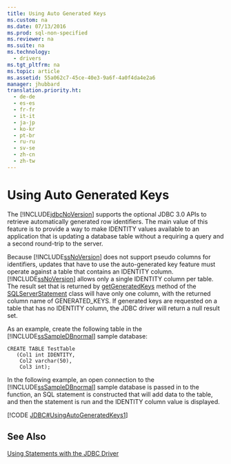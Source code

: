 ```yaml
---
title: Using Auto Generated Keys
ms.custom: na
ms.date: 07/13/2016
ms.prod: sql-non-specified
ms.reviewer: na
ms.suite: na
ms.technology: 
  - drivers
ms.tgt_pltfrm: na
ms.topic: article
ms.assetid: 55a062c7-45ce-40e3-9a6f-4a0f4da4e2a6
manager: jhubbard
translation.priority.ht: 
  - de-de
  - es-es
  - fr-fr
  - it-it
  - ja-jp
  - ko-kr
  - pt-br
  - ru-ru
  - sv-se
  - zh-cn
  - zh-tw
---
```

# Using Auto Generated Keys
  The [!INCLUDE[jdbcNoVersion](../content/includes/jdbcNoVersion_md.md)] supports the optional JDBC 3.0 APIs to retrieve automatically generated row identifiers. The main value of this feature is to provide a way to make IDENTITY values available to an application that is updating a database table without a requiring a query and a second round\-trip to the server.  
  
 Because [!INCLUDE[ssNoVersion](../content/includes/ssNoVersion_md.md)] does not support pseudo columns for identifiers, updates that have to use the auto\-generated key feature must operate against a table that contains an IDENTITY column. [!INCLUDE[ssNoVersion](../content/includes/ssNoVersion_md.md)] allows only a single IDENTITY column per table. The result set that is returned by [getGeneratedKeys](../content/getGeneratedKeys-Method--SQLServerStatement-.md) method of the [SQLServerStatement](../content/SQLServerStatement-Class.md) class will have only one column, with the returned column name of GENERATED\_KEYS. If generated keys are requested on a table that has no IDENTITY column, the JDBC driver will return a null result set.  
  
 As an example, create the following table in the [!INCLUDE[ssSampleDBnormal](../content/includes/ssSampleDBnormal_md.md)] sample database:  
  
```  
CREATE TABLE TestTable   
   (Col1 int IDENTITY,   
    Col2 varchar(50),   
    Col3 int);  
```  
  
 In the following example, an open connection to the [!INCLUDE[ssSampleDBnormal](../content/includes/ssSampleDBnormal_md.md)] sample database is passed in to the function, an SQL statement is constructed that will add data to the table, and then the statement is run and the IDENTITY column value is displayed.  
  
 [!CODE [JDBC#UsingAutoGeneratedKeys1](../CodeSnippet/SQLDrivers/jdbc#usingautogeneratedkeys1)]  
  
## See Also  
 [Using Statements with the JDBC Driver](../content/Using-Statements-with-the-JDBC-Driver.md)  
  
  